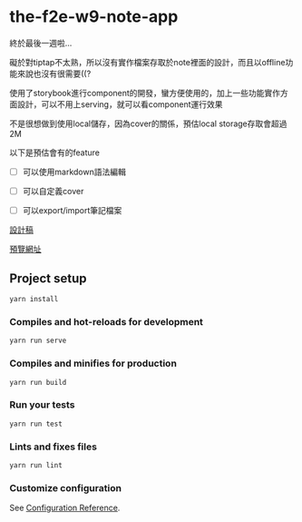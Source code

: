 # the-f2e-w9-note-app

終於最後一週啦...

礙於對tiptap不太熟，所以沒有實作檔案存取於note裡面的設計，而且以offline功能來說也沒有很需要((?

使用了storybook進行component的開發，蠻方便使用的，加上一些功能實作方面設計，可以不用上serving，就可以看component運行效果

不是很想做到使用local儲存，因為cover的關係，預估local storage存取會超過2M

以下是預估會有的feature

- [ ] 可以使用markdown語法編輯

- [ ] 可以自定義cover

- [ ] 可以export/import筆記檔案


[設計稿](https://challenge.thef2e.com/user/1600?schedule=4259#works-4259)

[預覽網址](https://tianyili.github.io/the-f2e-w9-note-app)

## Project setup
```
yarn install
```

### Compiles and hot-reloads for development
```
yarn run serve
```

### Compiles and minifies for production
```
yarn run build
```

### Run your tests
```
yarn run test
```

### Lints and fixes files
```
yarn run lint
```

### Customize configuration
See [Configuration Reference](https://cli.vuejs.org/config/).
